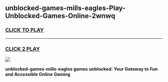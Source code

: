 
## unblocked-games-mills-eagles-Play-Unblocked-Games-Online-2wnwq
<h3>
<a href="https://premium76.site?title=unblocked-games-mills-eagles&ref=25A">CLICK TO PLAY</a></h3>
<hr>

<h3>
<a href="https://premium76.site?title=unblocked-games-mills-eagles&ref=25A">CLICK 2 PLAY</a>
  
</h3>

<a href="https://premium76.site?title=unblocked-games-mills-eagles&ref=25A"><img src="https://clearcache.store/games.png"></a>


**unblocked-games-mills-eagles games unblocked: Your Gateway to Fun and Accessible Online Gaming**
